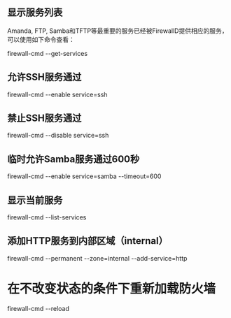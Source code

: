 ## 显示服务列表  
Amanda, FTP, Samba和TFTP等最重要的服务已经被FirewallD提供相应的服务，可以使用如下命令查看：

firewall-cmd --get-services

## 允许SSH服务通过
firewall-cmd --enable service=ssh

## 禁止SSH服务通过
firewall-cmd --disable service=ssh

## 临时允许Samba服务通过600秒
firewall-cmd --enable service=samba --timeout=600

## 显示当前服务
firewall-cmd --list-services

## 添加HTTP服务到内部区域（internal）
firewall-cmd --permanent --zone=internal --add-service=http

# 在不改变状态的条件下重新加载防火墙
firewall-cmd --reload  

